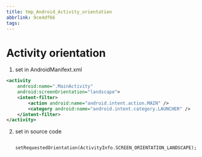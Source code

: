 ```yaml
---
title: tmp_Android_Activity_orientation
abbrlink: 9ce4df66
tags:
---
```

Activity orientation
===
1. set in AndroidManifext.xml
```xml
<activity 
    android:name=".MainActivity"
    android:screenOrientation="landscape">
    <intent-filter>
        <action android:name="android.intent.action.MAIN" />
        <category android:name="android.intent.category.LAUNCHER" />
    </intent-filter>
</activity>
```
2. set in source code

        setRequestedOrientation(ActivityInfo.SCREEN_ORIENTATION_LANDSCAPE); 